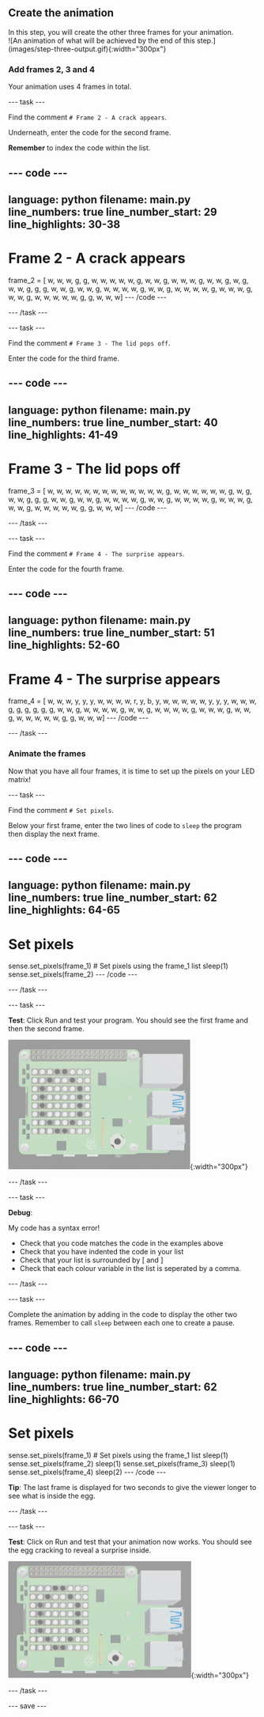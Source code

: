 ## Create the animation

<div style="display: flex; flex-wrap: wrap">
<div style="flex-basis: 200px; flex-grow: 1; margin-right: 15px;">
In this step, you will create the other three frames for your animation. 
</div>
<div>
![An animation of what will be achieved by the end of this step.](images/step-three-output.gif){:width="300px"}
</div>
</div>

### Add frames 2, 3 and 4

Your animation uses 4 frames in total. 

--- task ---

Find the comment `# Frame 2 - A crack appears`.

Underneath, enter the code for the second frame.

**Remember** to index the code within the list.

--- code ---
---
language: python
filename: main.py
line_numbers: true
line_number_start: 29
line_highlights: 30-38
---
# Frame 2 - A crack appears
frame_2 = [
  w, w, w, g, g, w, w, w, 
  w, w, g, w, w, g, w, w, 
  w, g, w, w, g, w, g, w, 
  w, g, g, g, w, w, g, w, 
  w, g, w, w, w, w, g, w, 
  w, g, w, w, w, w, g, w, 
  w, w, g, w, w, g, w, w, 
  w, w, w, g, g, w, w, w]
--- /code ---

--- /task ---

--- task ---

Find the comment `# Frame 3 - The lid pops off`.

Enter the code for the third frame.

--- code ---
---
language: python
filename: main.py
line_numbers: true
line_number_start: 40
line_highlights: 41-49
---
# Frame 3 - The lid pops off
frame_3 = [
  w, w, w, w, w, w, w, w, 
  w, w, w, w, w, g, w, w, 
  w, w, w, w, g, w, g, w, 
  w, g, g, g, w, w, g, w, 
  w, g, w, w, w, w, g, w, 
  w, g, w, w, w, w, g, w, 
  w, w, g, w, w, g, w, w, 
  w, w, w, g, g, w, w, w]
--- /code ---

--- /task ---

--- task ---

Find the comment `# Frame 4 - The surprise appears`.

Enter the code for the fourth frame.

--- code ---
---
language: python
filename: main.py
line_numbers: true
line_number_start: 51
line_highlights: 52-60
---
# Frame 4 - The surprise appears
frame_4 = [
  w, w, w, y, y, y, w, w, 
  w, w, r, y, b, y, w, w, 
  w, w, w, y, y, y, w, w, 
  w, g, g, g, g, g, g, w, 
  w, g, w, w, w, w, g, w, 
  w, g, w, w, w, w, g, w, 
  w, w, g, w, w, g, w, w, 
  w, w, w, g, g, w, w, w]
--- /code ---

--- /task ---

### Animate the frames

Now that you have all four frames, it is time to set up the pixels on your LED matrix!

--- task ---

Find the comment `# Set pixels`.

Below your first frame, enter the two lines of code to `sleep` the program then display the next frame.

--- code ---
---
language: python
filename: main.py
line_numbers: true
line_number_start: 62
line_highlights: 64-65
---
# Set pixels
sense.set_pixels(frame_1) # Set pixels using the frame_1 list
sleep(1)
sense.set_pixels(frame_2)
--- /code ---

--- /task ---

--- task ---

**Test**: Click Run and test your program. You should see the first frame and then the second frame. 

![A short animation showing the animation created on the LED matrix. An egg cracks.](images/egg-crack.gif){:width="300px"}

--- /task ---

--- task ---

**Debug**:

My code has a syntax error!
+ Check that you code matches the code in the examples above
+ Check that you have indented the code in your list
+ Check that your list is surrounded by [ and ] 
+ Check that each colour variable in the list is seperated by a comma.

--- /task ---

--- task ---

Complete the animation by adding in the code to display the other two frames. Remember to call `sleep` between each one to create a pause. 

--- code ---
---
language: python
filename: main.py
line_numbers: true
line_number_start: 62
line_highlights: 66-70
---
# Set pixels
sense.set_pixels(frame_1) # Set pixels using the frame_1 list
sleep(1)
sense.set_pixels(frame_2)
sleep(1)
sense.set_pixels(frame_3)
sleep(1)
sense.set_pixels(frame_4)
sleep(2)
--- /code ---

**Tip**: The last frame is displayed for two seconds to give the viewer longer to see what is inside the egg.

--- /task ---

--- task ---

**Test**: Click on Run and test that your animation now works. You should see the egg cracking to reveal a surprise inside. 

![An animation of what will be achieved by the end of this step.](images/step-three-output.gif){:width="300px"}

--- /task ---

--- save ---
